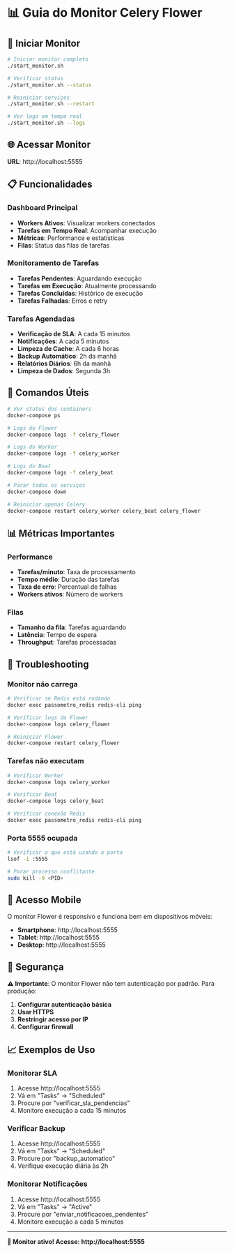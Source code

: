 # 📊 Guia do Monitor Celery Flower

## 🚀 Iniciar Monitor

```bash
# Iniciar monitor completo
./start_monitor.sh

# Verificar status
./start_monitor.sh --status

# Reiniciar serviços
./start_monitor.sh --restart

# Ver logs em tempo real
./start_monitor.sh --logs
```

## 🌐 Acessar Monitor

**URL**: http://localhost:5555

## 📋 Funcionalidades

### **Dashboard Principal**
- **Workers Ativos**: Visualizar workers conectados
- **Tarefas em Tempo Real**: Acompanhar execução
- **Métricas**: Performance e estatísticas
- **Filas**: Status das filas de tarefas

### **Monitoramento de Tarefas**
- **Tarefas Pendentes**: Aguardando execução
- **Tarefas em Execução**: Atualmente processando
- **Tarefas Concluídas**: Histórico de execução
- **Tarefas Falhadas**: Erros e retry

### **Tarefas Agendadas**
- **Verificação de SLA**: A cada 15 minutos
- **Notificações**: A cada 5 minutos
- **Limpeza de Cache**: A cada 6 horas
- **Backup Automático**: 2h da manhã
- **Relatórios Diários**: 6h da manhã
- **Limpeza de Dados**: Segunda 3h

## 🔧 Comandos Úteis

```bash
# Ver status dos containers
docker-compose ps

# Logs do Flower
docker-compose logs -f celery_flower

# Logs do Worker
docker-compose logs -f celery_worker

# Logs do Beat
docker-compose logs -f celery_beat

# Parar todos os serviços
docker-compose down

# Reiniciar apenas Celery
docker-compose restart celery_worker celery_beat celery_flower
```

## 📊 Métricas Importantes

### **Performance**
- **Tarefas/minuto**: Taxa de processamento
- **Tempo médio**: Duração das tarefas
- **Taxa de erro**: Percentual de falhas
- **Workers ativos**: Número de workers

### **Filas**
- **Tamanho da fila**: Tarefas aguardando
- **Latência**: Tempo de espera
- **Throughput**: Tarefas processadas

## 🚨 Troubleshooting

### **Monitor não carrega**
```bash
# Verificar se Redis está rodando
docker exec passometro_redis redis-cli ping

# Verificar logs do Flower
docker-compose logs celery_flower

# Reiniciar Flower
docker-compose restart celery_flower
```

### **Tarefas não executam**
```bash
# Verificar Worker
docker-compose logs celery_worker

# Verificar Beat
docker-compose logs celery_beat

# Verificar conexão Redis
docker exec passometro_redis redis-cli ping
```

### **Porta 5555 ocupada**
```bash
# Verificar o que está usando a porta
lsof -i :5555

# Parar processo conflitante
sudo kill -9 <PID>
```

## 📱 Acesso Mobile

O monitor Flower é responsivo e funciona bem em dispositivos móveis:
- **Smartphone**: http://localhost:5555
- **Tablet**: http://localhost:5555
- **Desktop**: http://localhost:5555

## 🔐 Segurança

**⚠️ Importante**: O monitor Flower não tem autenticação por padrão. Para produção:

1. **Configurar autenticação básica**
2. **Usar HTTPS**
3. **Restringir acesso por IP**
4. **Configurar firewall**

## 📈 Exemplos de Uso

### **Monitorar SLA**
1. Acesse http://localhost:5555
2. Vá em "Tasks" → "Scheduled"
3. Procure por "verificar_sla_pendencias"
4. Monitore execução a cada 15 minutos

### **Verificar Backup**
1. Acesse http://localhost:5555
2. Vá em "Tasks" → "Scheduled"
3. Procure por "backup_automatico"
4. Verifique execução diária às 2h

### **Monitorar Notificações**
1. Acesse http://localhost:5555
2. Vá em "Tasks" → "Active"
3. Procure por "enviar_notificacoes_pendentes"
4. Monitore execução a cada 5 minutos

---

**🎉 Monitor ativo! Acesse: http://localhost:5555** 